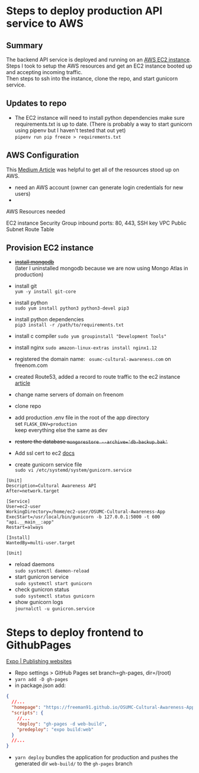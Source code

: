 # Steps to deploy production API service to AWS

## Summary

The backend API service is deployed and running on an [AWS EC2 instance](https://docs.aws.amazon.com/AWSEC2/latest/UserGuide/concepts.html).  
Steps I took to setup the AWS resources and get an EC2 instance booted up and accepting incoming traffic.  
Then steps to ssh into the instance, clone the repo, and start gunicorn service.

## Updates to repo

- The EC2 instance will need to install python dependencies make sure requirements.txt is up to date. (There is probably a way to start gunicorn using pipenv but I haven't tested that out yet)  
  `pipenv run pip freeze > requirements.txt`

## AWS Configuration

This [Medium Article](https://medium.com/@shefaliaj7/hosting-react-flask-mongodb-web-application-on-aws-part-1-introduction-f49b1be79f48) was helpful to get all of the resources stood up on AWS.

- need an AWS account (owner can generate login credentials for new users)
-

AWS Resources needed

EC2 instance
Security Group
inbound ports: 80, 443,
SSH key
VPC
Public Subnet
Route Table

## Provision EC2 instance

- ~~[install mongodb](https://docs.mongodb.com/manual/tutorial/install-mongodb-on-amazon/)~~  
  (later I uninstalled mongodb because we are now using Mongo Atlas in production)

- install git  
  `yum -y install git-core`
- install python  
  `sudo yum install python3 python3-devel pip3`
- install python dependencies  
  `pip3 install -r /path/to/requirements.txt`
- install c compiler
  `sudo yum groupinstall "Development Tools" `
- install nginx
  `sudo amazon-linux-extras install nginx1.12`

- registered the domain name: ` osumc-cultural-awareness.com` on freenom.com
- created Route53, added a record to route traffic to the ec2 instance [article](https://docs.aws.amazon.com/Route53/latest/DeveloperGuide/routing-to-ec2-instance.html)
- change name servers of domain on freenom

- clone repo
- add production .env file in the root of the app directory  
  set `FLASK_ENV=production`  
  keep everything else the same as dev
- ~~restore the database
  `mongorestore --archive='db-backup.bak'`~~

- Add ssl cert to ec2 [docs](https://docs.aws.amazon.com/AWSEC2/latest/UserGuide/SSL-on-amazon-linux-2.html)

- create gunicorn service file  
  `sudo vi /etc/systemd/system/gunicorn.service`

```
[Unit]
Description=Cultural Awareness API
After=network.target

[Service]
User=ec2-user
WorkingDirectory=/home/ec2-user/OSUMC-Cultural-Awareness-App
ExecStart=/usr/local/bin/gunicorn -b 127.0.0.1:5000 -t 600 "api.__main__:app"
Restart=always

[Install]
WantedBy=multi-user.target

[Unit]
```

- reload daemons  
  `sudo systemctl daemon-reload`  
- start gunicron service  
  `sudo systemctl start gunicorn`  
- check gunicron status  
  `sudo systemctl status gunicorn`  
- show gunicorn logs  
  `journalctl -u gunicron.service`

# Steps to deploy frontend to GithubPages

[Expo | Publishing websites](https://docs.expo.io/distribution/publishing-websites/)

- Repo settings > GitHub Pages set branch=gh-pages, dir=/(root)
- `yarn add -D gh-pages`
- in package.json add:

```json
{
  //...
  "homepage": "https://freeman91.github.io/OSUMC-Cultural-Awareness-App/",
  "scripts": {
    //...
    "deploy": "gh-pages -d web-build",
    "predeploy": "expo build:web"
  }
  //...
}
```

- `yarn deploy` bundles the application for production and pushes the generated dir `web-build/` to the `gh-pages` branch
